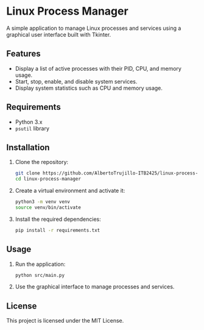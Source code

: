 # Linux Process Manager

A simple application to manage Linux processes and services using a graphical user interface built with Tkinter.

## Features

- Display a list of active processes with their PID, CPU, and memory usage.
- Start, stop, enable, and disable system services.
- Display system statistics such as CPU and memory usage.

## Requirements

- Python 3.x
- `psutil` library

## Installation

1. Clone the repository:
    ```sh
    git clone https://github.com/AlbertoTrujillo-ITB2425/linux-process-manager.git
    cd linux-process-manager
    ```

2. Create a virtual environment and activate it:
    ```sh
    python3 -m venv venv
    source venv/bin/activate
    ```

3. Install the required dependencies:
    ```sh
    pip install -r requirements.txt
    ```

## Usage

1. Run the application:
    ```sh
    python src/main.py
    ```

2. Use the graphical interface to manage processes and services.

## License

This project is licensed under the MIT License.
